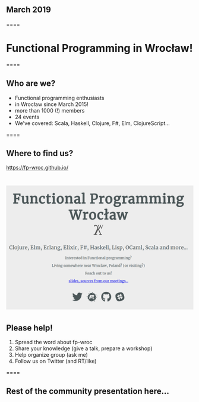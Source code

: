 ## March 2019
====

# Functional Programming in Wrocław!
====

## Who are we?

- Functional programming enthusiasts
- in Wrocław since March 2015!
- more than 1000 (!) members
- 24 events
- We've covered: Scala, Haskell, Clojure, F#, Elm, ClojureScript...

====

## Where to find us?

https://fp-wroc.github.io/

<img src="slides/fp-wroc-site.png"></img>
====

## Please help!

1. Spread the word about fp-wroc
2. Share your knowledge (give a talk, prepare a workshop)
3. Help organize group (ask me)
4. Follow us on Twitter (and RT/like)

====

## Rest of the community presentation here...

